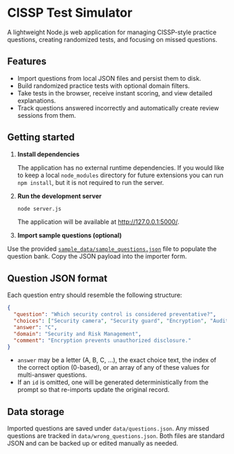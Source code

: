 # CISSP Test Simulator

A lightweight Node.js web application for managing CISSP-style practice questions, creating randomized tests, and focusing on missed questions.

## Features

- Import questions from local JSON files and persist them to disk.
- Build randomized practice tests with optional domain filters.
- Take tests in the browser, receive instant scoring, and view detailed explanations.
- Track questions answered incorrectly and automatically create review sessions from them.

## Getting started

1. **Install dependencies**

   The application has no external runtime dependencies. If you would like to keep a local `node_modules` directory for future extensions you can run `npm install`, but it is not required to run the server.

2. **Run the development server**

   ```bash
   node server.js
   ```

   The application will be available at <http://127.0.0.1:5000/>.

3. **Import sample questions (optional)**

Use the provided [`sample_data/sample_questions.json`](sample_data/sample_questions.json) file to populate the question bank. Copy the JSON payload into the importer form.

## Question JSON format

Each question entry should resemble the following structure:

```json
{
  "question": "Which security control is considered preventative?",
  "choices": ["Security camera", "Security guard", "Encryption", "Audit log"],
  "answer": "C",
  "domain": "Security and Risk Management",
  "comment": "Encryption prevents unauthorized disclosure."
}
```

- `answer` may be a letter (A, B, C, ...), the exact choice text, the index of the correct option (0-based), or an array of any of these values for multi-answer questions.
- If an `id` is omitted, one will be generated deterministically from the prompt so that re-imports update the original record.

## Data storage

Imported questions are saved under `data/questions.json`. Any missed questions are tracked in `data/wrong_questions.json`. Both files are standard JSON and can be backed up or edited manually as needed.
